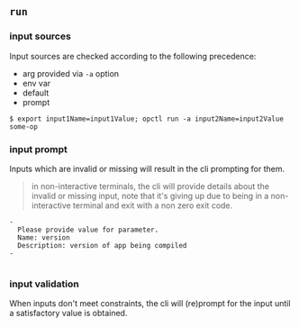 ## `run`

### input sources

Input sources are checked according to the following precedence:

- arg provided via `-a` option
- env var
- default
- prompt

```shell
$ export input1Name=input1Value; opctl run -a input2Name=input2Value some-op
```

### input prompt

Inputs which are invalid or missing will result in the cli prompting for
them.

> in non-interactive terminals, the cli will provide details about the
> invalid or missing input, note that it's giving up due to being in a
> non-interactive terminal and exit with a non zero exit code.

```shell
-
  Please provide value for parameter.
  Name: version
  Description: version of app being compiled
-


```

### input validation

When inputs don't meet constraints, the cli will (re)prompt for the
input until a satisfactory value is obtained.
